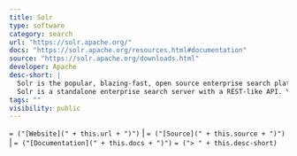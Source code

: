 ```yaml
---
title: Solr
type: software
category: search
url: "https://solr.apache.org/"
docs: "https://solr.apache.org/resources.html#documentation"
source: "https://solr.apache.org/downloads.html"
developer: Apache
desc-short: |
  Solr is the popular, blazing-fast, open source enterprise search platform built on Apache Lucene
  Solr is a standalone enterprise search server with a REST-like API. You put documents in it (called "indexing") via JSON, XML, CSV or binary over HTTP. You query it via HTTP GET and receive JSON, XML, CSV or binary results.
tags: ""
visibility: public
---
```

`= ("[Website](" + this.url + ")")` |  `= ("[Source](" + this.source + ")")` | `= ("[Documentation](" + this.docs + ")")`
`= ("> " + this.desc-short)`
